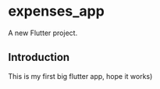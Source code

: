 # expenses_app

A new Flutter project.

## Introduction
This is my first big flutter app, hope it works)
